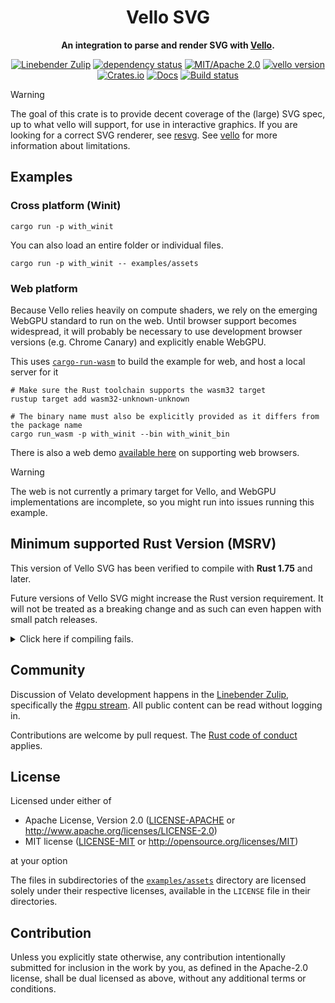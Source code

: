 <div align="center">

# Vello SVG

**An integration to parse and render SVG with [Vello](https://vello.dev).**

[![Linebender Zulip](https://img.shields.io/badge/Linebender-%23gpu-blue?logo=Zulip)](https://xi.zulipchat.com/#narrow/stream/197075-gpu)
[![dependency status](https://deps.rs/repo/github/linebender/vello_svg/status.svg)](https://deps.rs/repo/github/linebender/vello_svg)
[![MIT/Apache 2.0](https://img.shields.io/badge/license-MIT%2FApache-blue.svg)](#license)
[![vello version](https://img.shields.io/badge/vello-v0.2.0-purple.svg)](https://crates.io/crates/vello)\
[![Crates.io](https://img.shields.io/crates/v/vello_svg.svg)](https://crates.io/crates/vello_svg)
[![Docs](https://docs.rs/vello_svg/badge.svg)](https://docs.rs/vello_svg)
[![Build status](https://github.com/linebender/vello_svg/workflows/CI/badge.svg)](https://github.com/linebender/vello_svg/actions)

</div>

> [!WARNING]
> The goal of this crate is to provide decent coverage of the (large) SVG spec, up to what vello will support, for use in interactive graphics. If you are looking for a correct SVG renderer, see [resvg](https://github.com/RazrFalcon/resvg). See [vello](https://github.com/linebender/vello) for more information about limitations.

## Examples

### Cross platform (Winit)

```shell
cargo run -p with_winit
```

You can also load an entire folder or individual files.

```shell
cargo run -p with_winit -- examples/assets
```

### Web platform

Because Vello relies heavily on compute shaders, we rely on the emerging WebGPU standard to run on the web.
Until browser support becomes widespread, it will probably be necessary to use development browser versions (e.g. Chrome Canary) and explicitly enable WebGPU.

This uses [`cargo-run-wasm`](https://github.com/rukai/cargo-run-wasm) to build the example for web, and host a local server for it

```shell
# Make sure the Rust toolchain supports the wasm32 target
rustup target add wasm32-unknown-unknown

# The binary name must also be explicitly provided as it differs from the package name
cargo run_wasm -p with_winit --bin with_winit_bin
```

There is also a web demo [available here](https://linebender.github.io/vello_svg) on supporting web browsers.

> [!WARNING]
> The web is not currently a primary target for Vello, and WebGPU implementations are incomplete, so you might run into issues running this example.

## Minimum supported Rust Version (MSRV)

This version of Vello SVG has been verified to compile with **Rust 1.75** and later.

Future versions of Vello SVG might increase the Rust version requirement.
It will not be treated as a breaking change and as such can even happen with small patch releases.

<details>
<summary>Click here if compiling fails.</summary>

As time has passed, some of Velato's dependencies could have released versions with a higher Rust requirement.
If you encounter a compilation issue due to a dependency and don't want to upgrade your Rust toolchain, then you could downgrade the dependency.

```sh
# Use the problematic dependency's name and version
cargo update -p package_name --precise 0.1.1
```

</details>

## Community

Discussion of Velato development happens in the [Linebender Zulip](https://xi.zulipchat.com/), specifically the [#gpu stream](https://xi.zulipchat.com/#narrow/stream/197075-gpu). All public content can be read without logging in.

Contributions are welcome by pull request. The [Rust code of conduct](https://www.rust-lang.org/policies/code-of-conduct) applies.

## License

Licensed under either of

- Apache License, Version 2.0
   ([LICENSE-APACHE](LICENSE-APACHE) or <http://www.apache.org/licenses/LICENSE-2.0>)
- MIT license
   ([LICENSE-MIT](LICENSE-MIT) or <http://opensource.org/licenses/MIT>)

at your option

The files in subdirectories of the [`examples/assets`](/examples/assets) directory are licensed solely under
their respective licenses, available in the `LICENSE` file in their directories.

## Contribution

Unless you explicitly state otherwise, any contribution intentionally submitted
for inclusion in the work by you, as defined in the Apache-2.0 license, shall be
dual licensed as above, without any additional terms or conditions.
